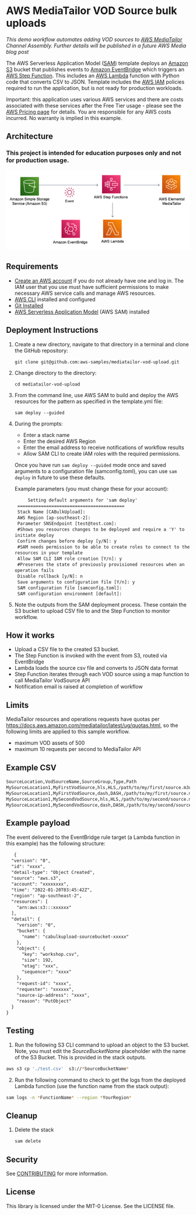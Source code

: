 # AWS MediaTailor VOD Source bulk uploads

<em>This demo workflow automates adding VOD sources to [AWS MediaTailor](https://aws.amazon.com/mediatailor/) Channel Assembly. Further details will be published in a future AWS Media blog post </em>

The AWS Serverless Application Model ([SAM](https://aws.amazon.com/serverless/sam/)) template deploys an [Amazon S3](https://aws.amazon.com/s3/) bucket that publishes events to [Amazon EventBridge](https://aws.amazon.com/eventbridge/) which triggers an [AWS Step Function](https://aws.amazon.com/step-functions). This includes an [AWS Lambda](https://aws.amazon.com/lambda/) function with Python code that converts CSV to JSON. Template includes the [AWS IAM](https://aws.amazon.com/iam/) policies required to run the application, but is not ready for production workloads.

Important: this application uses various AWS services and there are costs associated with these services after the Free Tier usage - please see the [AWS Pricing page](https://aws.amazon.com/pricing/) for details. You are responsible for any AWS costs incurred. No warranty is implied in this example.

## Architecture

### This project is intended for education purposes only and not for production usage.


<img src="AWS_Services.png" alt="AWS Services Architecture" />

## Requirements

* [Create an AWS account](https://portal.aws.amazon.com/gp/aws/developer/registration/index.html) if you do not already have one and log in. The IAM user that you use must have sufficient permissions to make necessary AWS service calls and manage AWS resources.
* [AWS CLI](https://docs.aws.amazon.com/cli/latest/userguide/install-cliv2.html) installed and configured
* [Git Installed](https://git-scm.com/book/en/v2/Getting-Started-Installing-Git)
* [AWS Serverless Application Model](https://docs.aws.amazon.com/serverless-application-model/latest/developerguide/serverless-sam-cli-install.html) (AWS SAM) installed

## Deployment Instructions

1. Create a new directory, navigate to that directory in a terminal and clone the GitHub repository:
    ```
    git clone git@github.com:aws-samples/mediatailor-vod-upload.git
    ```
1. Change directory to the directory:
    ```
    cd mediatailor-vod-upload
    ```
1. From the command line, use AWS SAM to build and deploy the AWS resources for the pattern as specified in the template.yml file:
    ```
    sam deploy --guided
    ```
1. During the prompts:
    * Enter a stack name
    * Enter the desired AWS Region
    * Enter the email address to receive notifications of workflow results
    * Allow SAM CLI to create IAM roles with the required permissions.

    Once you have run `sam deploy --guided` mode once and saved arguments to a configuration file (samconfig.toml), you can use `sam deploy` in future to use these defaults.

    Example parameters (you must change these for your account):

            Setting default arguments for 'sam deploy'
        =========================================
        Stack Name [CABulkUpload]: 
        AWS Region [ap-southeast-2]: 
        Parameter SNSEndpoint [test@test.com]: 
        #Shows you resources changes to be deployed and require a 'Y' to initiate deploy
        Confirm changes before deploy [y/N]: y
        #SAM needs permission to be able to create roles to connect to the resources in your template
        Allow SAM CLI IAM role creation [Y/n]: y
        #Preserves the state of previously provisioned resources when an operation fails
        Disable rollback [y/N]: n
        Save arguments to configuration file [Y/n]: y
        SAM configuration file [samconfig.toml]: 
        SAM configuration environment [default]: 

1. Note the outputs from the SAM deployment process. These contain the S3 bucket to upload CSV file to and the Step Function to monitor workflow. 

## How it works

* Upload a CSV file to the created S3 bucket.
* The Step Function is invoked with the event from S3, routed via EventBridge
* Lambda loads the source csv file and converts to JSON data format
* Step Function iterates through each VOD source using a map function to call MediaTailor VodSource API
* Notification email is raised at completion of workflow

## Limits

MediaTailor resources and operations requests have quotas per https://docs.aws.amazon.com/mediatailor/latest/ug/quotas.html, so the following limits are applied to this sample workflow. 

* maximum VOD assets of 500
* maximum 10 requests per second to MediaTailor API

## Example CSV

```
SourceLocation,VodSourceName,SourceGroup,Type,Path
MySourceLocation1,MyFirstVodSource,hls,HLS,/path/to/my/first/source.m3u8
MySourceLocation1,MyFirstVodSource,dash,DASH,/path/to/my/first/source.mpd
MySourceLocation1,MySecondVodSource,hls,HLS,/path/to/my/second/source.m3u8
MySourceLocation1,MySecondVodSource,dash,DASH,/path/to/my/second/source.mpd
```


## Example payload

The event delivered to the EventBridge rule target (a Lambda function in this example) has the following structure:

```
   {
  "version": "0",
  "id": "xxxx",
  "detail-type": "Object Created",
  "source": "aws.s3",
  "account": "xxxxxxxx",
  "time": "2022-01-20T03:45:42Z",
  "region": "ap-southeast-2",
  "resources": [
    "arn:aws:s3:::xxxxxx"
  ],
  "detail": {
    "version": "0",
    "bucket": {
      "name": "cabulkupload-sourcebucket-xxxxx"
    },
    "object": {
      "key": "workshop.csv",
      "size": 192,
      "etag": "xxx",
      "sequencer": "xxxx"
    },
    "request-id": "xxxx",
    "requester": "xxxxxx",
    "source-ip-address": "xxxx",
    "reason": "PutObject"
  }
}
```

## Testing

1. Run the following S3 CLI command to upload an object to the S3 bucket. Note, you must edit the *SourceBucketName* placeholder with the name of the S3 Bucket. This is provided in the stack outputs.

```bash
aws s3 cp './test.csv'  s3://*SourceBucketName*
```

2. Run the following command to check to get the logs from the deployed Lambda function (use the function name from the stack output):

```bash
sam logs -n *FunctionName* --region *YourRegion*
```

## Cleanup

1. Delete the stack
    ```bash
   sam delete
    ```


## Security

See [CONTRIBUTING](CONTRIBUTING.md#security-issue-notifications) for more information.

## License

This library is licensed under the MIT-0 License. See the LICENSE file.


